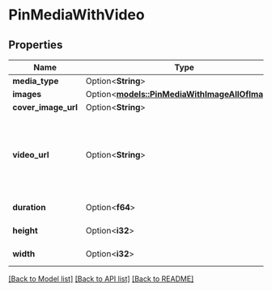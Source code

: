 # PinMediaWithVideo

## Properties

Name | Type | Description | Notes
------------ | ------------- | ------------- | -------------
**media_type** | Option<**String**> |  | [optional]
**images** | Option<[**models::PinMediaWithImageAllOfImages**](PinMediaWithImage_allOf_images.md)> |  | [optional]
**cover_image_url** | Option<**String**> |  | [optional]
**video_url** | Option<**String**> | Video url (720p). </p><strong>Note:</strong> This field is limited and not available to all apps. | [optional]
**duration** | Option<**f64**> | Duration (in milliseconds) | [optional]
**height** | Option<**i32**> | Height (in pixels) | [optional]
**width** | Option<**i32**> | Width (in pixels) | [optional]

[[Back to Model list]](../README.md#documentation-for-models) [[Back to API list]](../README.md#documentation-for-api-endpoints) [[Back to README]](../README.md)


